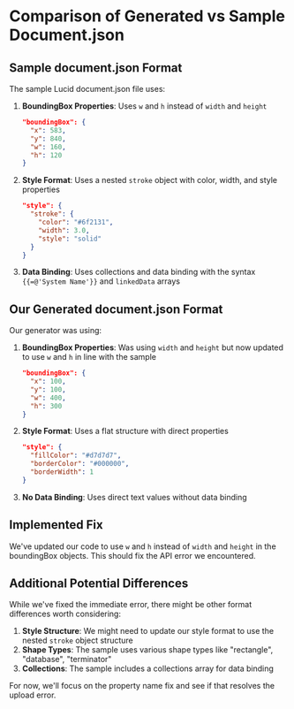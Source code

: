 # Comparison of Generated vs Sample Document.json

## Sample document.json Format

The sample Lucid document.json file uses:

1. **BoundingBox Properties**: Uses `w` and `h` instead of `width` and `height`
   ```json
   "boundingBox": {
     "x": 583,
     "y": 840,
     "w": 160,
     "h": 120
   }
   ```

2. **Style Format**: Uses a nested `stroke` object with color, width, and style properties
   ```json
   "style": {
     "stroke": {
       "color": "#6f2131",
       "width": 3.0,
       "style": "solid"
     }
   }
   ```

3. **Data Binding**: Uses collections and data binding with the syntax `{{=@'System Name'}}` and `linkedData` arrays

## Our Generated document.json Format

Our generator was using:

1. **BoundingBox Properties**: Was using `width` and `height` but now updated to use `w` and `h` in line with the sample
   ```json
   "boundingBox": {
     "x": 100,
     "y": 100,
     "w": 400,
     "h": 300
   }
   ```

2. **Style Format**: Uses a flat structure with direct properties
   ```json
   "style": {
     "fillColor": "#d7d7d7",
     "borderColor": "#000000",
     "borderWidth": 1
   }
   ```

3. **No Data Binding**: Uses direct text values without data binding

## Implemented Fix

We've updated our code to use `w` and `h` instead of `width` and `height` in the boundingBox objects. This should fix the API error we encountered.

## Additional Potential Differences

While we've fixed the immediate error, there might be other format differences worth considering:

1. **Style Structure**: We might need to update our style format to use the nested `stroke` object structure
2. **Shape Types**: The sample uses various shape types like "rectangle", "database", "terminator"
3. **Collections**: The sample includes a collections array for data binding

For now, we'll focus on the property name fix and see if that resolves the upload error.
